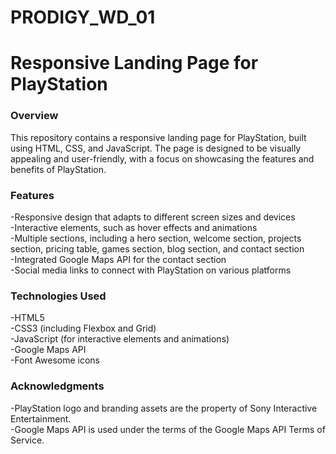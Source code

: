 # PRODIGY_WD_01
# Responsive Landing Page for PlayStation
<h3> Overview</h3>
This repository contains a responsive landing page for PlayStation, built using HTML, CSS, and JavaScript. The page is designed to be visually appealing and user-friendly, with a focus on showcasing the features and benefits of PlayStation.
<h3>Features</h3>
-Responsive design that adapts to different screen sizes and devices<br>
-Interactive elements, such as hover effects and animations<br>
-Multiple sections, including a hero section, welcome section, projects section, pricing table, games section, blog section, and contact section<br>
-Integrated Google Maps API for the contact section<br>
-Social media links to connect with PlayStation on various platforms<br>
<h3>Technologies Used</h3>
-HTML5<br>
-CSS3 (including Flexbox and Grid)<br>
-JavaScript (for interactive elements and animations)<br>
-Google Maps API<br>
-Font Awesome icons<br>
<h3>Acknowledgments</h3>
-PlayStation logo and branding assets are the property of Sony Interactive Entertainment.<br>
-Google Maps API is used under the terms of the Google Maps API Terms of Service.<br>
